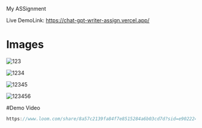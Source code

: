 My ASSignment

Live DemoLink: https://chat-gpt-writer-assign.vercel.app/







# Images

![123](https://github.com/J4jatin/intern--Ass-CW/assets/117545430/0d36c63b-149c-45d9-aa5c-c5733efefb93)


![1234](https://github.com/J4jatin/intern--Ass-CW/assets/117545430/0f971e05-8115-48a3-b9fd-59f1a53b3892)


![12345](https://github.com/J4jatin/intern--Ass-CW/assets/117545430/6de25a00-4e5b-481b-9d2e-f9233900943e)


![123456](https://github.com/J4jatin/intern--Ass-CW/assets/117545430/524a4694-b560-4794-823d-c8b9c64d7338)






#Demo Video

```js
https://www.loom.com/share/8a57c2139fa84f7e8515284a6b03cd7d?sid=e9022249-99c0-4d7c-ab2c-2d081043189d
```

